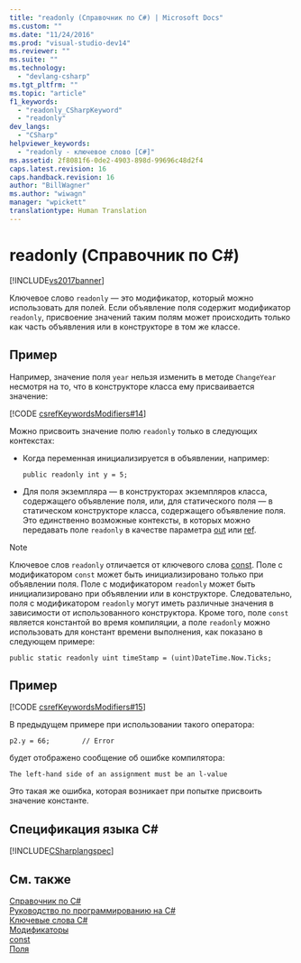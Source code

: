 ```yaml
---
title: "readonly (Справочник по C#) | Microsoft Docs"
ms.custom: ""
ms.date: "11/24/2016"
ms.prod: "visual-studio-dev14"
ms.reviewer: ""
ms.suite: ""
ms.technology: 
  - "devlang-csharp"
ms.tgt_pltfrm: ""
ms.topic: "article"
f1_keywords: 
  - "readonly_CSharpKeyword"
  - "readonly"
dev_langs: 
  - "CSharp"
helpviewer_keywords: 
  - "readonly - ключевое слово [C#]"
ms.assetid: 2f8081f6-0de2-4903-898d-99696c48d2f4
caps.latest.revision: 16
caps.handback.revision: 16
author: "BillWagner"
ms.author: "wiwagn"
manager: "wpickett"
translationtype: Human Translation
---
```

# readonly (Справочник по C#)
[!INCLUDE[vs2017banner](../../../csharp/includes/vs2017banner.md)]

Ключевое слово `readonly` — это модификатор, который можно использовать для полей.  Если объявление поля содержит модификатор `readonly`, присвоение значений таким полям может происходить только как часть объявления или в конструкторе в том же классе.  
  
## Пример  
 Например, значение поля `year` нельзя изменить в методе `ChangeYear` несмотря на то, что в конструкторе класса ему присваивается значение:  
  
 [!CODE [csrefKeywordsModifiers#14](../CodeSnippet/VS_Snippets_VBCSharp/csrefKeywordsModifiers#14)]  
  
 Можно присвоить значение полю `readonly` только в следующих контекстах:  
  
-   Когда переменная инициализируется в объявлении, например:  
  
    ```  
    public readonly int y = 5;  
    ```  
  
-   Для поля экземпляра — в конструкторах экземпляров класса, содержащего объявление поля, или, для статического поля — в статическом конструкторе класса, содержащего объявление поля.  Это единственно возможные контексты, в которых можно передавать поле `readonly` в качестве параметра [out](../../../csharp/language-reference/keywords/out.md) или [ref](../../../csharp/language-reference/keywords/ref.md).  
  
> [!NOTE]
>  Ключевое слов `readonly` отличается от ключевого слова [const](../../../csharp/language-reference/keywords/const.md).  Поле с модификатором `const` может быть инициализировано только при объявлении поля.  Поле с модификатором `readonly` может быть инициализировано при объявлении или в конструкторе.  Следовательно, поля с модификатором `readonly` могут иметь различные значения в зависимости от использованного конструктора.  Кроме того, поле `const` является константой во время компиляции, а поле `readonly` можно использовать для констант времени выполнения, как показано в следующем примере:  
  
```  
public static readonly uint timeStamp = (uint)DateTime.Now.Ticks;  
```  
  
## Пример  
 [!CODE [csrefKeywordsModifiers#15](../CodeSnippet/VS_Snippets_VBCSharp/csrefKeywordsModifiers#15)]  
  
 В предыдущем примере при использовании такого оператора:  
  
 `p2.y = 66;        // Error`  
  
 будет отображено сообщение об ошибке компилятора:  
  
 `The left-hand side of an assignment must be an l-value`  
  
 Это такая же ошибка, которая возникает при попытке присвоить значение константе.  
  
## Спецификация языка C\#  
 [!INCLUDE[CSharplangspec](../../../csharp/language-reference/keywords/includes/csharplangspec_md.md)]  
  
## См. также  
 [Справочник по C\#](../../../csharp/language-reference/index.md)   
 [Руководство по программированию на C\#](../../../csharp/programming-guide/index.md)   
 [Ключевые слова C\#](../../../csharp/language-reference/keywords/index.md)   
 [Модификаторы](../../../csharp/language-reference/keywords/modifiers.md)   
 [const](../../../csharp/language-reference/keywords/const.md)   
 [Поля](../../../csharp/programming-guide/classes-and-structs/fields.md)